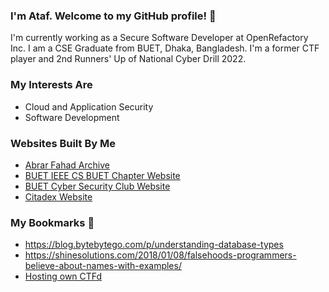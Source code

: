 ### I'm Ataf. Welcome to my GitHub profile! 👋
I'm currently working as a Secure Software Developer at OpenRefactory Inc. I am a CSE Graduate from BUET, Dhaka, Bangladesh. I'm a former CTF player and 2nd Runners' Up of National Cyber Drill 2022.

### My Interests Are
- Cloud and Application Security
- Software Development

### Websites Built By Me
- [Abrar Fahad Archive](https://abrarfahadarchive.org)
- [BUET IEEE CS BUET Chapter Website](https://ieeecsbuet.org)
- [BUET Cyber Security Club Website](https://buetsec.github.io)
- [Citadex Website](https://citadex.pages.dev)

### My Bookmarks 🔖
- https://blog.bytebytego.com/p/understanding-database-types
- https://shinesolutions.com/2018/01/08/falsehoods-programmers-believe-about-names-with-examples/
- [Hosting own CTFd](https://dev.to/roeeyn/how-to-setup-your-ctfd-platform-with-https-and-ssl-3fda)
